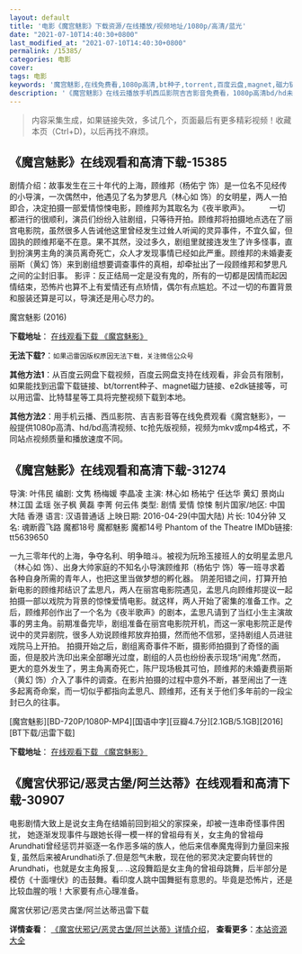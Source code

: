 ```yaml
---
layout: default
title: '电影《魔宫魅影》下载资源/在线播放/视频地址/1080p/高清/蓝光'
date: "2021-07-10T14:40:30+0800"
last_modified_at: "2021-07-10T14:40:30+0800"
permalink: /15385/
categories: 电影
cover:
tags: 电影
keywords: '魔宫魅影,在线免费看,1080p高清,bt种子,torrent,百度云盘,magnet,磁力链,迅雷下载资源'
description: '《魔宫魅影》在线云播放手机西瓜影院吉吉影音免费看，1080p高清bd/hd未删减完整版和tc抢先枪版，mkv/mp4格式，附带bt/torrent种子、magnet/磁力链、百度云盘、网盘资源迅雷下载链接'
---
```


>内容采集生成，如果链接失效，多试几个，页面最后有更多精彩视频！收藏本页（Ctrl+D)，以后再找不麻烦。


## 《魔宫魅影》在线观看和高清下载-15385

剧情介绍：故事发生在三十年代的上海，顾维邦（杨佑宁 饰）是一位名不见经传的小导演，一次偶然中，他遇见了名为梦思凡（林心如 饰）的女明星，两人一拍即合，决定拍摄一部爱情惊悚电影，顾维邦为其取名为《夜半歌声》。  　　一切都进行的很顺利，演员们纷纷入驻剧组，只等待开拍。顾维邦将拍摄地点选在了丽宫电影院，虽然很多人告诫他这里曾经发生过耸人听闻的灵异事件，不宜久留，但固执的顾维邦毫不在意。果不其然，没过多久，剧组里就接连发生了许多怪事，直到扮演男主角的演员离奇死亡，众人才发现事情已经如此严重。顾维邦的未婚妻麦丽斯（黄幻 饰）来到剧组想要调查事件的真相，却牵扯出了一段顾维邦和梦思凡之间的尘封旧事。 影评：反正结局一定是没有鬼的，所有的一切都是因情而起因情结束，恐怖片也算不上有爱情还有点矫情，偶尔有点尴尬。不过一切的布置背景和服装还算是可以，导演还是用心尽力的。


魔宫魅影 (2016)

**下载地址**： [在线观看下载 《魔宫魅影》](https://www.btbtdy.me/btdy/dy4640.html) 


**无法下载?**：`如果迅雷因版权原因无法下载，关注微信公众号 `

**其他方法1**：从百度云网盘下载视频，百度云网盘支持在线观看，非会员有限制，如果能找到迅雷下载链接、bt/torrent种子、magnet磁力链接、e2dk链接等，可以用迅雷、比特彗星等工具将完整视频下载到本地。

**其他方法2**：用手机云播、西瓜影院、吉吉影音等在线免费观看《魔宫魅影》，一般提供1080p高清、hd/bd高清视频、tc抢先版视频，视频为mkv或mp4格式，不同站点视频质量和播放速度不同。


## 《魔宫魅影》在线观看和高清下载-31274

导演: 叶伟民 编剧: 文隽 杨梅媛 李晶凌 主演: 林心如 杨祐宁 任达华 黄幻 景岗山 林江国 孟瑶 张子枫 黄磊 李菁 何云伟 类型: 剧情 爱情 惊悚 制片国家/地区: 中国大陆 香港 语言: 汉语普通话 上映日期: 2016-04-29(中国大陆) 片长: 104分钟 又名: 魂断霞飞路 魔都18号 魔都魅影 魔都14号 Phantom of the Theatre IMDb链接: tt5639650

一九三零年代的上海，争夺名利、明争暗斗。被视为阮玲玉接班人的女明星孟思凡（林心如 饰）、出身大帅家庭的不知名小导演顾维邦（杨佑宁 饰）等一班寻求着各种自身所需的青年人，也把这里当做梦想的孵化器。 阴差阳错之间，打算开拍新电影的顾维邦结识了孟思凡，两人在丽宫电影院遇见，孟思凡向顾维邦提议一起拍摄一部以戏院为背景的惊悚爱情电影。就这样，两人开始了密集的准备工作。之后，顾维邦创作出了一个名为《夜半歌声》的剧本，孟思凡请到了当红小生主演故事的男主角。前期准备完毕，剧组准备在丽宫电影院开机，而这一家电影院正是传说中的灵异剧院，很多人劝说顾维邦放弃拍摄，然而他不信邪，坚持剧组人员进驻戏院马上开拍。 拍摄开始之后，剧组离奇事件不断，摄影师拍摄到了奇怪的画面，但是胶片洗印出来全部曝光过度，剧组的人员也纷纷表示现场“闹鬼”.然而，更大的意外发生了，男主角离奇死亡，陈尸现场极其可怕，顾维邦的未婚妻费丽斯（黄幻 饰）介入了事件的调查。在影片拍摄的过程中意外不断，甚至闹出了一连多起离奇命案，而一切似乎都指向孟思凡、顾维邦，还有关于他们多年前的一段尘封已久的往事。


[魔宫魅影][BD-720P/1080P-MP4][国语中字][豆瓣4.7分][2.1GB/5.1GB][2016][BT下载/迅雷下载]

**下载地址**： [在线观看下载 《魔宫魅影》](https://www.btdx8.com/torrent/phantom_of_the_theatre_2016.html) 


## 《魔宮伏邪记/恶灵古堡/阿兰达蒂》在线观看和高清下载-30907

电影剧情大致上是说女主角在结婚前回到祖父的家探亲，却被一连串奇怪事件困扰， 她逐渐发现事件与跟她长得一模一样的曾祖母有关，女主角的曾祖母Arundhati曾经惩罚并驱逐一名作恶多端的族人，他后来信奉魔鬼得到力量回来报复, 虽然后来被Arundhati杀了.但是怨气未散，现在他的邪灵决定要向转世的Arundhati，也就是女主角报复,.. ..这段舞蹈是女主角的曾祖母跳舞，后半部分是模仿《十面埋伏》的击鼓舞。看印度人跳中国舞挺有意思的。毕竟是恐怖片，还是比较血腥的哦！大家要有点心理准备。


魔宮伏邪记/恶灵古堡/阿兰达蒂迅雷下载

**详情查看**： [《魔宮伏邪记/恶灵古堡/阿兰达蒂》详情介绍](/movie/30907/)， **查看更多**：[本站资源大全](/movie/t/all/)

